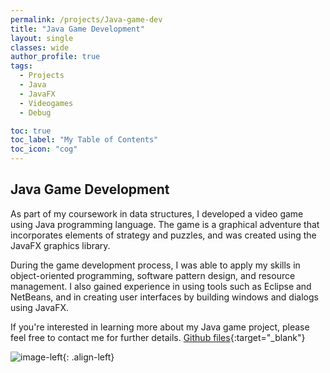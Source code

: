 ```yaml
---
permalink: /projects/Java-game-dev
title: "Java Game Development"
layout: single
classes: wide
author_profile: true
tags:
  - Projects
  - Java
  - JavaFX
  - Videogames
  - Debug

toc: true
toc_label: "My Table of Contents"
toc_icon: "cog"
---
```


## Java Game Development
As part of my coursework in data structures, I developed a video game using Java programming language. The game is a graphical adventure that incorporates elements of strategy and puzzles, and was created using the JavaFX graphics library.

During the game development process, I was able to apply my skills in object-oriented programming, software pattern design, and resource management. I also gained experience in using tools such as Eclipse and NetBeans, and in creating user interfaces by building windows and dialogs using JavaFX.

If you're interested in learning more about my Java game project, please feel free to contact me for further details.
[Github files](https://github.com/bash20cu/Universidad/tree/main/Estructuras_de_Datos_Algoritmos/Donkey_Kong){:target="_blank"}

![image-left]({{"/assets/images/javaVideoGame.gif"|absolute_url}}){: .align-left}